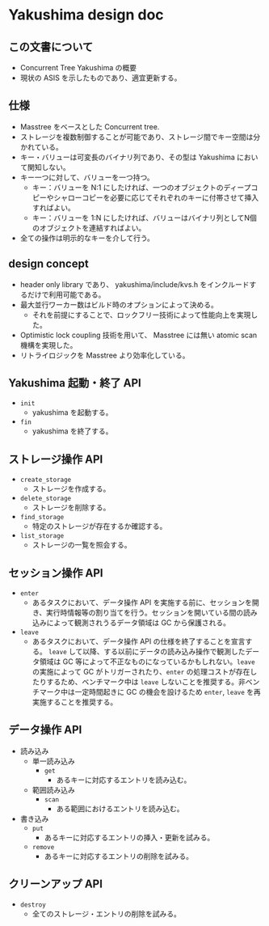 # Yakushima design doc

## この文書について
- Concurrent Tree Yakushima の概要
- 現状の ASIS を示したものであり、適宜更新する。

## 仕様
- Masstree をベースとした Concurrent tree.
- ストレージを複数制御することが可能であり、ストレージ間でキー空間は分かれている。
- キー・バリューは可変長のバイナリ列であり、その型は Yakushima において関知しない。
- キー一つに対して、バリューを一つ持つ。
  - キー：バリューを N:1 にしたければ、一つのオブジェクトのディープコピーやシャローコピーを必要に応じてそれぞれのキーに付帯させて挿入すればよい。
  - キー：バリューを 1:N にしたければ、バリューはバイナリ列としてN個のオブジェクトを連結すればよい。
- 全ての操作は明示的なキーを介して行う。

## design concept
- header only library であり、 yakushima/include/kvs.h をインクルードするだけで利用可能である。
- 最大並行ワーカー数はビルド時のオプションによって決める。
  - それを前提にすることで、ロックフリー技術によって性能向上を実現した。
- Optimistic lock coupling 技術を用いて、 Masstree には無い atomic scan 機構を実現した。
- リトライロジックを Masstree より効率化している。

## Yakushima 起動・終了 API
- `init`
  - yakushima を起動する。
- `fin`
  - yakushima を終了する。

## ストレージ操作 API
- `create_storage`
  - ストレージを作成する。
- `delete_storage`
  - ストレージを削除する。
- `find_storage`
  - 特定のストレージが存在するか確認する。
- `list_storage`
  - ストレージの一覧を照会する。

## セッション操作 API
- `enter`
  - あるタスクにおいて、データ操作 API を実施する前に、セッションを開き、実行時情報等の割り当てを行う。セッションを開いている間の読み込みによって観測されうるデータ領域は GC から保護される。
- `leave`
  - あるタスクにおいて、データ操作 API の仕様を終了することを宣言する。 `leave` して以降、する以前にデータの読み込み操作で観測したデータ領域は GC 等によって不正なものになっているかもしれない。`leave` の実施によって GC がトリガーされたり、`enter` の処理コストが存在したりするため、ベンチマーク中は `leave` しないことを推奨する。非ベンチマーク中は一定時間起きに GC の機会を設けるため `enter`, `leave` を再実施することを推奨する。

## データ操作 API
- 読み込み
  - 単一読み込み
    - `get`
      - あるキーに対応するエントリを読み込む。
  - 範囲読み込み
    - `scan`
      - ある範囲におけるエントリを読み込む。
- 書き込み
  - `put`
    - あるキーに対応するエントリの挿入・更新を試みる。
  - `remove`
    - あるキーに対応するエントリの削除を試みる。

## クリーンアップ API
- `destroy`
  - 全てのストレージ・エントリの削除を試みる。